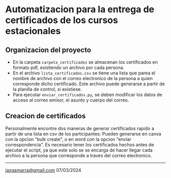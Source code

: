 # Automatizacion para la entrega de certificados de los cursos estacionales 

## Organizacion del proyecto 
- En la carpeta `carpeta_certificados` se almacenan los certificados en formato pdf, existiendo un archivo por cada persona. 
- En el archivo `lista_certificados.csv` se tiene una lista que parea el nombre de archivo con el correo electronico de la persona a quien corresponde dicho certificado. Este archivo puede generarse a partir de la planilla de control, si existiese. 
- Para ejecutar `enviar_certificados.py`, se deben modificar los datos de acceso al correo emisor, el asunto y cuerpo del correo. 


## Creacion de certificados 
Personalmente encontre dos maneras de generar certificados rapido a partir de una lista en csv de los participantes: Pueden generarse en canva con la opcion "bulk create", o en word con la opcion "enviar correspondencia". Es necesario tener los certificados hechos antes de ejecutar el script, ya que este solo se se encarga de hacer llegar cada archivo a la persona que corresponde a traves del correo electronico. 

--- 
jazgamarra@gmail.com 
07/03/2024
